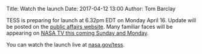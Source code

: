 Title: Watch the launch
Date: 2017-04-12 13:00
Author: Tom Barclay

TESS is preparing for launch at 6.32pm EDT on Monday April 16. Update will be posted on the [public affairs website](https://www.nasa.gov/tess). Many familiar faces will be appearing on [NASA TV this coming Sunday and Monday](https://www.nasa.gov/press-release/nasa-television-to-air-launch-of-next-planet-hunting-mission).

You can watch the launch live at [nasa.gov/tess](https://www.nasa.gov/tess).
